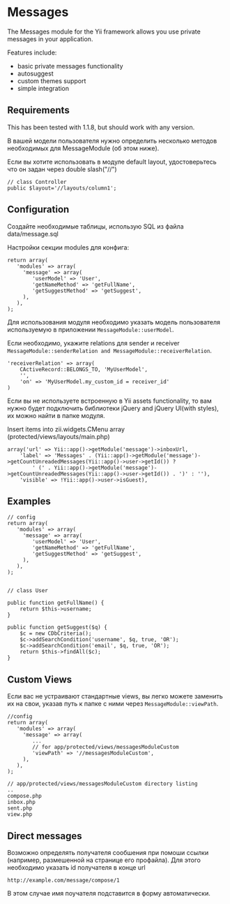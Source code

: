 Messages
========

The Messages module for the Yii framework allows you use private messages in
your application.

Features include:
- basic private messages functionality
- autosuggest
- custom themes support
- simple integration

Requirements
------------

This has been tested with 1.1.8, but should work with any version.

В вашей модели пользователя нужно определить несколько методов необходимых для
MessageModule (об этом ниже).

Если вы хотите использовать в модуле default layout, удостоверьтесь что он
задан через double slash("//")

    // class Controller
    public $layout='//layouts/column1';


Configuration
-------------

Создайте необходимые таблицы, использую SQL из файла data/message.sql

Настройки секции modules для конфига:

    return array(
       'modules' => array(
         'message' => array(
            'userModel' => 'User',
            'getNameMethod' => 'getFullName',
            'getSuggestMethod' => 'getSuggest',
         ),
       ),
    );


Для использования модуля необходимо указать модель пользователя используемую в
приложении `MessageModule::userModel`.

Если необходимо, укажите relations для sender и receiver
`MessageModule::senderRelation and MessageModule::receiverRelation`.

    'receiverRelation' => array(
        CActiveRecord::BELONGS_TO, 'MyUserModel',
        '',
        'on' => 'MyUserModel.my_custom_id = receiver_id'
    )

Если вы не используете встроенную в Yii assets functionality, то вам нужно
будет подключить библиотеки jQuery and jQuery UI(with styles), их можно найти
в папке модуля.

Insert items into zii.widgets.CMenu array (protected/views/layouts/main.php)

	array('url' => Yii::app()->getModule('message')->inboxUrl,
		'label' => 'Messages' . (Yii::app()->getModule('message')->getCountUnreadedMessages(Yii::app()->user->getId()) ?
			' (' . Yii::app()->getModule('message')->getCountUnreadedMessages(Yii::app()->user->getId()) . ')' : ''),
		'visible' => !Yii::app()->user->isGuest),



Examples
--------

    // config
    return array(
       'modules' => array(
         'message' => array(
            'userModel' => 'User',
            'getNameMethod' => 'getFullName',
            'getSuggestMethod' => 'getSuggest',
         ),
       ),
    );


    // class User

    public function getFullName() {
        return $this->username;
    }

    public function getSuggest($q) {
		$c = new CDbCriteria();
		$c->addSearchCondition('username', $q, true, 'OR');
		$c->addSearchCondition('email', $q, true, 'OR');
		return $this->findAll($c);
	}

Custom Views
------------
Если вас не устраивают стандартные views, вы легко можете заменить их на свои,
указав путь к папке с ними через `MessageModule::viewPath`.

    //config
    return array(
       'modules' => array(
         'message' => array(
            ...
            // for app/protected/views/messagesModuleCustom
            'viewPath' => '//messagesModuleCustom',
         ),
       ),
    );

    // app/protected/views/messagesModuleCustom directory listing
    ..
    compose.php
    inbox.php
    sent.php
    view.php

Direct messages
---------------
Возможно определять получателя сообшения при помоши ссылки (например,
размешенной на странице его профайла). Для этого необходимо указать id
получателя в конце url

    http://example.com/message/compose/1

В этом случае имя поучателя подставится в форму автоматически.